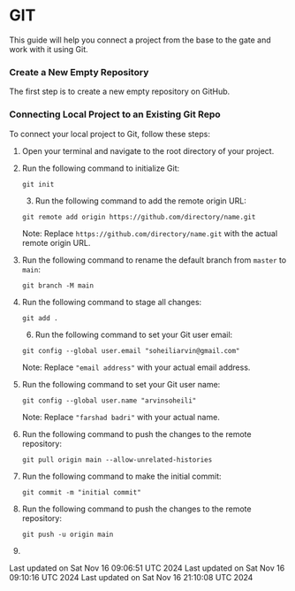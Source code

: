 # GIT   
      
This guide will help you connect a project from the base to the gate and work with it using Git.
    
### Create a New Empty Repository  
 
The first step is to create a new empty repository on GitHub.   
 
### Connecting Local Project to an Existing Git Repo 
    
To connect your local project to Git, follow these steps:  

1. Open your terminal and navigate to the root directory of your project.  
2. Run the following command to initialize Git: 
  
    ```
    git init
    ```
    3. Run the following command to add the remote origin URL:

    ```
    git remote add origin https://github.com/directory/name.git
    ```

   Note: Replace `https://github.com/directory/name.git` with the actual remote origin URL.

4. Run the following command to rename the default branch from `master` to `main`: 

    ```
    git branch -M main
    ```

5. Run the following command to stage all changes:

    ```
    git add .
    ```
    6. Run the following command to set your Git user email:

    ```
    git config --global user.email "soheiliarvin@gmail.com"
    ```

   Note: Replace `"email address"` with your actual email address.
   

7. Run the following command to set your Git user name:

    ```
    git config --global user.name "arvinsoheili"
    ```
     

   Note: Replace `"farshad badri"` with your actual name.
8. Run the following command to push the changes to the remote repository:

    ```
   git pull origin main --allow-unrelated-histories
    ```
 
9. Run the following command to make the initial commit:

    ```
    git commit -m "initial commit"
    ```

10. Run the following command to push the changes to the remote repository:

    ```
    git push -u origin main
    ```

11. 

  

Last updated on Sat Nov 16 09:06:51 UTC 2024
Last updated on Sat Nov 16 09:10:16 UTC 2024
Last updated on Sat Nov 16 21:10:08 UTC 2024
